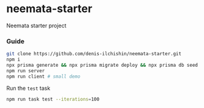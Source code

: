 # neemata-starter

Neemata starter project

### Guide

```Bash
git clone https://github.com/denis-ilchishin/neemata-starter.git
npm i
npx prisma generate && npx prisma migrate deploy && npx prisma db seed
npm run server
npm run client # small demo
```

Run the `test` task

```Bash
npm run task test --iterations=100
```
